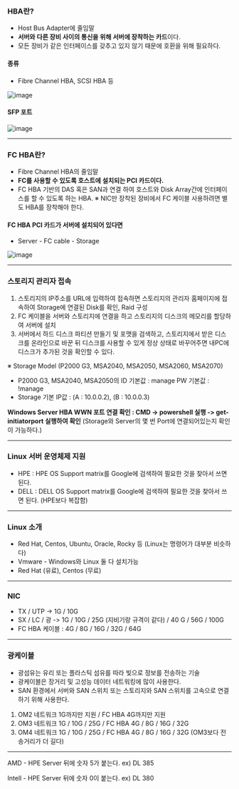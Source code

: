 ### HBA란?
- Host Bus Adapter에 줄임말
- **서버와 다른 장비 사이의 통신을 위해 서버에 장착하는 카드**이다.
- 모든 장비가 같은 인터페이스를 갖추고 있지 않기 때문에 호환을 위해 필요하다.

#### 종류
- Fibre Channel HBA, SCSI HBA 등 

![image](https://github.com/user-attachments/assets/0677c908-75f1-44a4-8fe4-039274d999f8)

#### SFP 포트

![image](https://github.com/user-attachments/assets/5aed03af-a105-4671-b556-f4a0b170bbd8)


---
 ### FC HBA란?
- Fibre Channel HBA의 줄임말
- **FC를 사용할 수 있도록 호스트에 설치되는 PCI 카드이다.**
- FC HBA 기반의 DAS 혹은 SAN과 연결 하여 호스트와 Disk Array간에 인터페이스를 할 수 있도록 하는 HBA.
※ NIC만 장착된 장비에서 FC 케이블 사용하려면 별도 HBA를 장착해야 한다. 

#### FC HBA PCI 카드가 서버에 설치되어 있다면
- Server - FC cable - Storage

![image](https://github.com/user-attachments/assets/95515762-d7f4-4144-965c-8fbd2a6b919c)




---
### 스토리지 관리자 접속 
1) 스토리지의 IP주소를 URL에 입력하여 접속하면 스토리지의 관리자 홈페이지에 접속하여 
Storage에 연결된 Disk를 확인, Raid 구성
2) FC 케이블을 서버와 스토리지에 연결을 하고 스토리지의 디스크의 메모리를 할당하여 서버에 설치
3) 서버에서 하드 디스크 파티션 만들기 및 포맷을 검색하고, 스토리지에서 받은 디스크를 온라인으로 바꾼 뒤 
디스크를 사용할 수 있게 정상 상태로 바꾸어주면 내PC에 디스크가 추가된 것을 확인할 수 있다.

※ Storage Model (P2000 G3, MSA2040, MSA2050, MSA2060, MSA2070) 
- P2000 G3, MSA2040, MSA2050의 ID 기본값 : manage     PW 기본값 : !manage
- Storage 기본 IP값 : (A : 10.0.0.2), (B : 10.0.0.3)

**Windows Server HBA WWN 포트 연결 확인  : CMD -> powershell 실행 -> get-initiatorport 실행하여 확인**
(Storage와 Server의 몇 번 Port에 연결되어있는지 확인이 가능하다.)

---
### Linux 서버 운영체제 지원 
- HPE : HPE OS Support matrix를 Google에 검색하여 필요한 것을 찾아서 쓰면 된다. 
- DELL : DELL OS Support matrix를 Google에 검색하여 필요한 것을 찾아서 쓰면 된다. (HPE보다 복잡함)

---
### Linux 소개 
- Red Hat, Centos, Ubuntu, Oracle, Rocky 등 (Linux는 명령어가 대부분 비슷하다) 
- Vmware - Windows와 Linux 둘 다 설치가능
- Red Hat (유료), Centos (무료) 

---
### NIC 
- TX / UTP -> 1G / 10G
- SX / LC / 광 -> 1G / 10G / 25G (지비기랑 규격이 같다) / 40 G / 56G / 100G
- FC HBA 케이블 : 4G / 8G / 16G / 32G / 64G

--- 
### 광케이블 
- 광섬유는 유리 또는 플라스틱 섬유를 따라 빛으로 정보를 전송하는 기술
- 광케이블은 장거리 및 고성능 데이터 네트워킹에 많이 사용한다.
- SAN 환경에서 서버와 SAN 스위치 또는 스토리지와 SAN 스위치를 고속으로 연결하기 위해 사용한다.

1) OM2 네트워크 1G까지만 지원 / FC HBA 4G까지만 지원
2) OM3 네트워크 1G / 10G / 25G / FC HBA 4G / 8G / 16G / 32G
3) OM4 네트워크 1G / 10G / 25G / FC HBA 4G / 8G / 16G / 32G (OM3보다 전송거리가 더 길다)

--- 
AMD - HPE Server 뒤에 숫자 5가 붙는다. ex) DL 385 

Intell - HPE Server 뒤에 숫자 0이 붙는다. ex) DL 380


